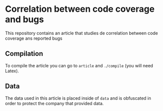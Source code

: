 # Correlation between code coverage and bugs

This repository contains an article that studies de correlation between code coverage ans reported
bugs

## Compilation

To compile the article you can go to `article` and `./compile` (you will need Latex).


## Data

The data used in this article is placed inside of `data` and is obfuscated in order to protect the
company that provided data.

